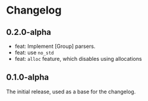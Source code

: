 # Changelog

## 0.2.0-alpha
- feat: Implement [Group] parsers.
- feat: use `no_std`
- feat: `alloc` feature, which disables using allocations

## 0.1.0-alpha
The initial release, used as a base for the changelog.